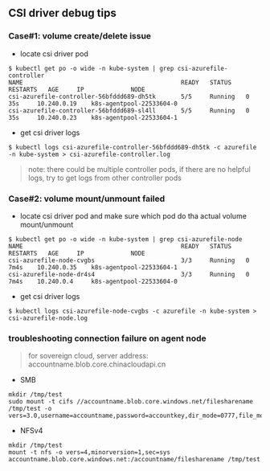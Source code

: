 ## CSI driver debug tips
### Case#1: volume create/delete issue
 - locate csi driver pod
```console
$ kubectl get po -o wide -n kube-system | grep csi-azurefile-controller
NAME                                            READY   STATUS    RESTARTS   AGE     IP             NODE
csi-azurefile-controller-56bfddd689-dh5tk       5/5     Running   0          35s     10.240.0.19    k8s-agentpool-22533604-0
csi-azurefile-controller-56bfddd689-sl4ll       5/5     Running   0          35s     10.240.0.23    k8s-agentpool-22533604-1
```
 - get csi driver logs
```console
$ kubectl logs csi-azurefile-controller-56bfddd689-dh5tk -c azurefile -n kube-system > csi-azurefile-controller.log
```
> note: there could be multiple controller pods, if there are no helpful logs, try to get logs from other controller pods

### Case#2: volume mount/unmount failed
 - locate csi driver pod and make sure which pod do tha actual volume mount/unmount
```console
$ kubectl get po -o wide -n kube-system | grep csi-azurefile-node
NAME                                            READY   STATUS    RESTARTS   AGE     IP             NODE
csi-azurefile-node-cvgbs                        3/3     Running   0          7m4s    10.240.0.35    k8s-agentpool-22533604-1
csi-azurefile-node-dr4s4                        3/3     Running   0          7m4s    10.240.0.4     k8s-agentpool-22533604-0
```

 - get csi driver logs
```console
$ kubectl logs csi-azurefile-node-cvgbs -c azurefile -n kube-system > csi-azurefile-node.log
```

### troubleshooting connection failure on agent node
> for sovereign cloud, server address: accountname.blob.core.chinacloudapi.cn
 - SMB

```console
mkdir /tmp/test
sudo mount -t cifs //accountname.blob.core.windows.net/filesharename /tmp/test -o vers=3.0,username=accountname,password=accountkey,dir_mode=0777,file_mode=0777,cache=strict,actimeo=30
```

 - NFSv4
 
```console
mkdir /tmp/test
mount -t nfs -o vers=4,minorversion=1,sec=sys accountname.blob.core.windows.net:/accountname/filesharename /tmp/test
```
